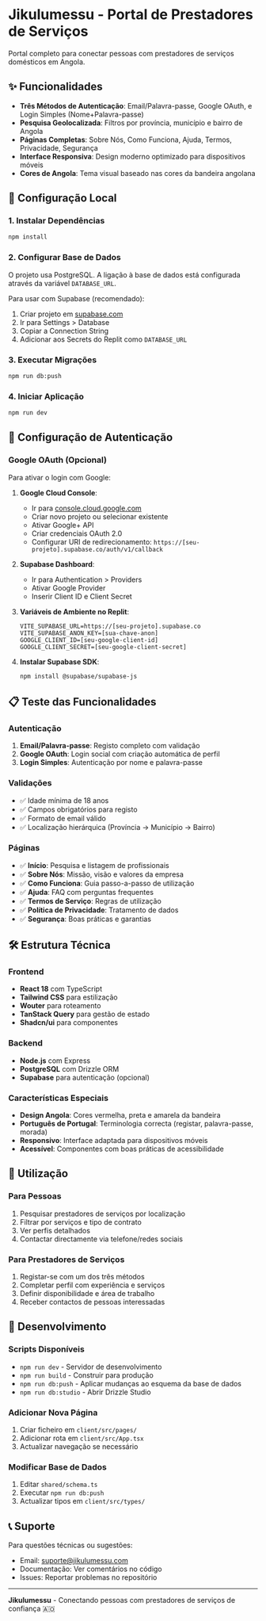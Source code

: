 # Jikulumessu - Portal de Prestadores de Serviços

Portal completo para conectar pessoas com prestadores de serviços domésticos em Angola.

## ✨ Funcionalidades

- **Três Métodos de Autenticação**: Email/Palavra-passe, Google OAuth, e Login Simples (Nome+Palavra-passe)
- **Pesquisa Geolocalizada**: Filtros por província, município e bairro de Angola
- **Páginas Completas**: Sobre Nós, Como Funciona, Ajuda, Termos, Privacidade, Segurança
- **Interface Responsiva**: Design moderno optimizado para dispositivos móveis
- **Cores de Angola**: Tema visual baseado nas cores da bandeira angolana

## 🚀 Configuração Local

### 1. Instalar Dependências
```bash
npm install
```

### 2. Configurar Base de Dados
O projeto usa PostgreSQL. A ligação à base de dados está configurada através da variável `DATABASE_URL`.

Para usar com Supabase (recomendado):
1. Criar projeto em [supabase.com](https://supabase.com)
2. Ir para Settings > Database
3. Copiar a Connection String
4. Adicionar aos Secrets do Replit como `DATABASE_URL`

### 3. Executar Migrações
```bash
npm run db:push
```

### 4. Iniciar Aplicação
```bash
npm run dev
```

## 🔐 Configuração de Autenticação

### Google OAuth (Opcional)
Para ativar o login com Google:

1. **Google Cloud Console**:
   - Ir para [console.cloud.google.com](https://console.cloud.google.com)
   - Criar novo projeto ou selecionar existente
   - Ativar Google+ API
   - Criar credenciais OAuth 2.0
   - Configurar URI de redirecionamento: `https://[seu-projeto].supabase.co/auth/v1/callback`

2. **Supabase Dashboard**:
   - Ir para Authentication > Providers
   - Ativar Google Provider
   - Inserir Client ID e Client Secret

3. **Variáveis de Ambiente no Replit**:
   ```
   VITE_SUPABASE_URL=https://[seu-projeto].supabase.co
   VITE_SUPABASE_ANON_KEY=[sua-chave-anon]
   GOOGLE_CLIENT_ID=[seu-google-client-id]
   GOOGLE_CLIENT_SECRET=[seu-google-client-secret]
   ```

4. **Instalar Supabase SDK**:
   ```bash
   npm install @supabase/supabase-js
   ```

## 📋 Teste das Funcionalidades

### Autenticação
1. **Email/Palavra-passe**: Registo completo com validação
2. **Google OAuth**: Login social com criação automática de perfil
3. **Login Simples**: Autenticação por nome e palavra-passe

### Validações
- ✅ Idade mínima de 18 anos
- ✅ Campos obrigatórios para registo
- ✅ Formato de email válido
- ✅ Localização hierárquica (Província → Município → Bairro)

### Páginas
- ✅ **Início**: Pesquisa e listagem de profissionais
- ✅ **Sobre Nós**: Missão, visão e valores da empresa
- ✅ **Como Funciona**: Guia passo-a-passo de utilização
- ✅ **Ajuda**: FAQ com perguntas frequentes
- ✅ **Termos de Serviço**: Regras de utilização
- ✅ **Política de Privacidade**: Tratamento de dados
- ✅ **Segurança**: Boas práticas e garantias

## 🛠️ Estrutura Técnica

### Frontend
- **React 18** com TypeScript
- **Tailwind CSS** para estilização
- **Wouter** para roteamento
- **TanStack Query** para gestão de estado
- **Shadcn/ui** para componentes

### Backend
- **Node.js** com Express
- **PostgreSQL** com Drizzle ORM
- **Supabase** para autenticação (opcional)

### Características Especiais
- **Design Angola**: Cores vermelha, preta e amarela da bandeira
- **Português de Portugal**: Terminologia correcta (registar, palavra-passe, morada)
- **Responsivo**: Interface adaptada para dispositivos móveis
- **Acessível**: Componentes com boas práticas de acessibilidade

## 📱 Utilização

### Para Pessoas
1. Pesquisar prestadores de serviços por localização
2. Filtrar por serviços e tipo de contrato
3. Ver perfis detalhados
4. Contactar directamente via telefone/redes sociais

### Para Prestadores de Serviços
1. Registar-se com um dos três métodos
2. Completar perfil com experiência e serviços
3. Definir disponibilidade e área de trabalho
4. Receber contactos de pessoas interessadas

## 🔧 Desenvolvimento

### Scripts Disponíveis
- `npm run dev` - Servidor de desenvolvimento
- `npm run build` - Construir para produção
- `npm run db:push` - Aplicar mudanças ao esquema da base de dados
- `npm run db:studio` - Abrir Drizzle Studio

### Adicionar Nova Página
1. Criar ficheiro em `client/src/pages/`
2. Adicionar rota em `client/src/App.tsx`
3. Actualizar navegação se necessário

### Modificar Base de Dados
1. Editar `shared/schema.ts`
2. Executar `npm run db:push`
3. Actualizar tipos em `client/src/types/`

## 📞 Suporte

Para questões técnicas ou sugestões:
- Email: suporte@jikulumessu.com
- Documentação: Ver comentários no código
- Issues: Reportar problemas no repositório

---

**Jikulumessu** - Conectando pessoas com prestadores de serviços de confiança 🇦🇴